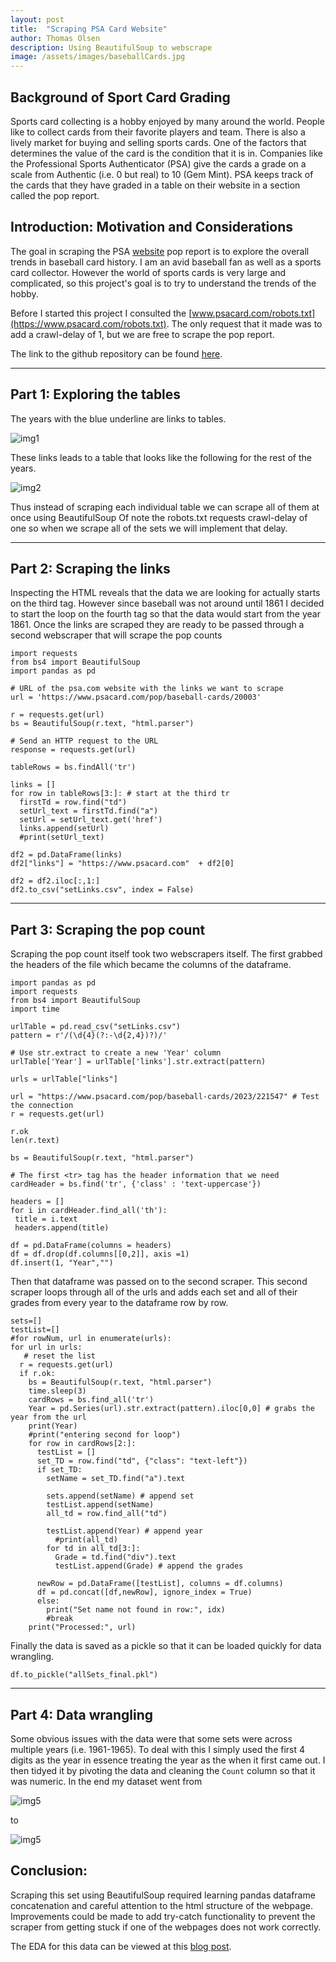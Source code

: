 ```yaml
---
layout: post
title:  "Scraping PSA Card Website"
author: Thomas Olsen
description: Using BeautifulSoup to webscrape
image: /assets/images/baseballCards.jpg
---
```


## Background of Sport Card Grading
Sports card collecting is a hobby enjoyed by many around the world. People like to collect cards from their favorite players and team.  There is also a lively market for buying and selling sports cards.  One of the factors that determines the value of the card is the condition that it is in. Companies like the Professional Sports Authenticator (PSA) give the cards a grade on a scale from Authentic (i.e. 0 but real) to 10 (Gem Mint).  PSA keeps track of the cards that they have graded in a table on their website in a section called the pop report.  

## Introduction: Motivation and Considerations
The goal in scraping the PSA [website](https://www.psacard.com/pop/baseball-cards/20003) pop report is to explore the overall trends in baseball card history.  I am an avid baseball fan as well as a sports card collector.  However the world of sports cards is very large and complicated, so this project's goal is to try to understand the trends of the hobby.

Before I started this project I consulted the [www.psacard.com/robots.txt](https://www.psacard.com/robots.txt).  The only request that it made was to add a crawl-delay of 1, but we are free to scrape the pop report.

The link to the github repository can be found [here](https://github.com/tolsen25/PSA_Pop_Project.git).

***
## Part 1: Exploring the tables
The years with the blue underline are links to tables.

![img1](/assets/images/links.png "links")

These links leads to a table that looks like the following for the rest of the years.  

![img2](/assets/images/setImages.png "links")

Thus instead of scraping each individual table we can scrape all of them at once using BeautifulSoup
Of note the robots.txt requests crawl-delay of one so when we scrape all of the sets we will implement that delay.

***
## Part 2: Scraping the links
Inspecting the HTML reveals that the data we are looking for actually starts on the third <tr> tag.  However since baseball was not around until 1861 I decided to start the loop on the fourth <tr> tag so that the data would start from the year 1861.  Once the links are scraped they are ready to be passed through a second webscraper that will scrape the pop counts
```
import requests
from bs4 import BeautifulSoup
import pandas as pd

# URL of the psa.com website with the links we want to scrape
url = 'https://www.psacard.com/pop/baseball-cards/20003'

r = requests.get(url)
bs = BeautifulSoup(r.text, "html.parser")

# Send an HTTP request to the URL
response = requests.get(url)

tableRows = bs.findAll('tr')

links = []
for row in tableRows[3:]: # start at the third tr
  firstTd = row.find("td")
  setUrl_text = firstTd.find("a")
  setUrl = setUrl_text.get('href')
  links.append(setUrl)
  #print(setUrl_text)

df2 = pd.DataFrame(links)
df2["links"] = "https://www.psacard.com"  + df2[0]

df2 = df2.iloc[:,1:]
df2.to_csv("setLinks.csv", index = False)

```
***
## Part 3: Scraping the pop count
Scraping the pop count itself took two webscrapers itself.  The first grabbed the headers of the file which became the columns of the dataframe.
```
import pandas as pd
import requests
from bs4 import BeautifulSoup
import time

urlTable = pd.read_csv("setLinks.csv")
pattern = r'/(\d{4}(?:-\d{2,4})?)/'

# Use str.extract to create a new 'Year' column
urlTable['Year'] = urlTable['links'].str.extract(pattern)

urls = urlTable["links"]

url = "https://www.psacard.com/pop/baseball-cards/2023/221547" # Test the connection
r = requests.get(url)

r.ok
len(r.text)

bs = BeautifulSoup(r.text, "html.parser")

# The first <tr> tag has the header information that we need
cardHeader = bs.find('tr', {'class' : 'text-uppercase'})

headers = []
for i in cardHeader.find_all('th'):
 title = i.text
 headers.append(title)
 
df = pd.DataFrame(columns = headers)
df = df.drop(df.columns[[0,2]], axis =1)
df.insert(1, "Year","")

```

Then that dataframe was passed on to the second scraper.  This second scraper loops through all of the urls and adds each set and all of their grades from every year to the dataframe row by row.

```
sets=[]
testList=[]
#for rowNum, url in enumerate(urls):
for url in urls:
   # reset the list
  r = requests.get(url)
  if r.ok:
    bs = BeautifulSoup(r.text, "html.parser")
    time.sleep(3)
    cardRows = bs.find_all('tr') 
    Year = pd.Series(url).str.extract(pattern).iloc[0,0] # grabs the year from the url
    print(Year)
    #print("entering second for loop")
    for row in cardRows[2:]:
      testList = []
      set_TD = row.find("td", {"class": "text-left"})
      if set_TD:
        setName = set_TD.find("a").text
    
        sets.append(setName) # append set
        testList.append(setName)
        all_td = row.find_all("td")
     
        testList.append(Year) # append year
          #print(all_td)
        for td in all_td[3:]: 
          Grade = td.find("div").text
          testList.append(Grade) # append the grades
      
      newRow = pd.DataFrame([testList], columns = df.columns)
      df = pd.concat([df,newRow], ignore_index = True)
      else:
        print("Set name not found in row:", idx)
        #break
    print("Processed:", url)
```
Finally the data is saved as a pickle so that it can be loaded quickly for data wrangling.  
```
df.to_pickle("allSets_final.pkl")
```

***
## Part 4: Data wrangling
Some obvious issues with the data were that some sets were across multiple years (i.e. 1961-1965). To deal with this I simply used the first 4 digits as the year in essence treating the year as the when it first came out.  I then tidyed it by pivoting the data and cleaning the `Count` column so that it was numeric.  In the end my dataset went from

![img5](/assets/images/wide.png "links")

to 

![img5](/assets/images/tidy.png "links")

## Conclusion:
Scraping this set using BeautifulSoup required learning pandas dataframe concatenation and careful attention to the html structure of the webpage.  Improvements could be made to add try-catch functionality to prevent the scraper from getting stuck if one of the webpages does not work correctly.

The EDA for this data can be viewed at this [blog post](https://tolsen25.github.io/2023/12/13/PSA-EDA.html).




